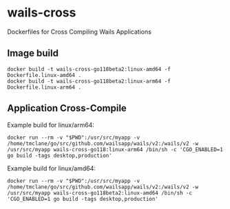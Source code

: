 # wails-cross
Dockerfiles for Cross Compiling Wails Applications

## Image build


    docker build -t wails-cross-go118beta2:linux-amd64 -f Dockerfile.linux-amd64 .
    docker build -t wails-cross-go118beta2:linux-arm64 -f Dockerfile.linux-arm64 .



## Application Cross-Compile

Example build for linux/arm64:

    docker run --rm -v "$PWD":/usr/src/myapp -v /home/tmclane/go/src/github.com/wailsapp/wails/v2:/wails/v2 -w /usr/src/myapp wails-cross-go118:linux-arm64 /bin/sh -c 'CGO_ENABLED=1 go build -tags desktop,production'

Example build for linux/amd64:

    docker run --rm -v "$PWD":/usr/src/myapp -v /home/tmclane/go/src/github.com/wailsapp/wails/v2:/wails/v2 -w /usr/src/myapp wails-cross-go118beta2:linux-amd64 /bin/sh -c 'CGO_ENABLED=1 go build -tags desktop,production'
